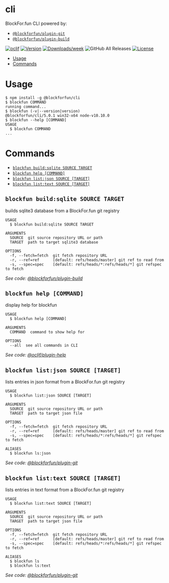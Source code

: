 cli
===

BlockFor.fun CLI powered by:

* [`@blockforfun/plugin-git`](plugins/plugin-git)
* [`@blockforfun/plugin-build`](plugins/plugin-build)

[![oclif](https://img.shields.io/badge/cli-oclif-brightgreen.svg)](https://oclif.io)
[![Version](https://img.shields.io/npm/v/@blockforfun/cli.svg)](https://npmjs.org/package/@blockforfun/cli)
[![Downloads/week](https://img.shields.io/npm/dw/@blockforfun/cli.svg)](https://npmjs.org/package/@blockforfun/cli)
![GitHub All Releases](https://img.shields.io/github/downloads/blockforfun/cli/total.svg)
[![License](https://img.shields.io/npm/l/@blockforfun/cli.svg)](https://github.com/blockforfun/cli/blob/master/package.json)

<!-- toc -->
* [Usage](#usage)
* [Commands](#commands)
<!-- tocstop -->
# Usage
<!-- usage -->
```sh-session
$ npm install -g @blockforfun/cli
$ blockfun COMMAND
running command...
$ blockfun (-v|--version|version)
@blockforfun/cli/5.0.1 win32-x64 node-v10.10.0
$ blockfun --help [COMMAND]
USAGE
  $ blockfun COMMAND
...
```
<!-- usagestop -->
# Commands
<!-- commands -->
* [`blockfun build:sqlite SOURCE TARGET`](#blockfun-buildsqlite-source-target)
* [`blockfun help [COMMAND]`](#blockfun-help-command)
* [`blockfun list:json SOURCE [TARGET]`](#blockfun-listjson-source-target)
* [`blockfun list:text SOURCE [TARGET]`](#blockfun-listtext-source-target)

## `blockfun build:sqlite SOURCE TARGET`

builds sqlite3 database from a BlockFor.fun git registry

```
USAGE
  $ blockfun build:sqlite SOURCE TARGET

ARGUMENTS
  SOURCE  git source repository URL or path
  TARGET  path to target sqlite3 database

OPTIONS
  -f, --fetch=fetch  git fetch repository URL
  -r, --ref=ref      [default: refs/heads/master] git ref to read from
  -s, --spec=spec    [default: refs/heads/*:refs/heads/*] git refspec to fetch
```

_See code: [@blockforfun/plugin-build](https://github.com/blockforfun/cli/blob/v3.0.1/src\commands\build\sqlite.js)_

## `blockfun help [COMMAND]`

display help for blockfun

```
USAGE
  $ blockfun help [COMMAND]

ARGUMENTS
  COMMAND  command to show help for

OPTIONS
  --all  see all commands in CLI
```

_See code: [@oclif/plugin-help](https://github.com/oclif/plugin-help/blob/v2.1.4/src\commands\help.ts)_

## `blockfun list:json SOURCE [TARGET]`

lists entries in json format from a BlockFor.fun git registry

```
USAGE
  $ blockfun list:json SOURCE [TARGET]

ARGUMENTS
  SOURCE  git source repository URL or path
  TARGET  path to target json file

OPTIONS
  -f, --fetch=fetch  git fetch repository URL
  -r, --ref=ref      [default: refs/heads/master] git ref to read from
  -s, --spec=spec    [default: refs/heads/*:refs/heads/*] git refspec to fetch

ALIASES
  $ blockfun ls:json
```

_See code: [@blockforfun/plugin-git](https://github.com/blockforfun/cli/blob/v1.1.2/src\commands\list\json.js)_

## `blockfun list:text SOURCE [TARGET]`

lists entries in text format from a BlockFor.fun git registry

```
USAGE
  $ blockfun list:text SOURCE [TARGET]

ARGUMENTS
  SOURCE  git source repository URL or path
  TARGET  path to target json file

OPTIONS
  -f, --fetch=fetch  git fetch repository URL
  -r, --ref=ref      [default: refs/heads/master] git ref to read from
  -s, --spec=spec    [default: refs/heads/*:refs/heads/*] git refspec to fetch

ALIASES
  $ blockfun ls
  $ blockfun ls:text
```

_See code: [@blockforfun/plugin-git](https://github.com/blockforfun/cli/blob/v1.1.2/src\commands\list\text.js)_
<!-- commandsstop -->
